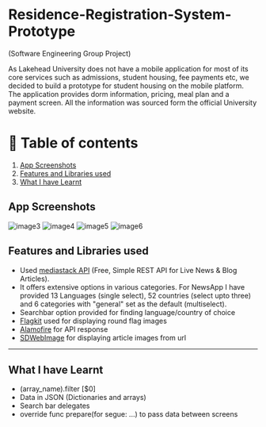 # Residence-Registration-System-Prototype
(Software Engineering Group Project)

As Lakehead University does not have a mobile application for most of its core services 
such as admissions, student housing, fee payments etc, we decided to build a prototype for student housing on the mobile platform. The application provides dorm information, pricing, meal plan and a payment screen. All the information was sourced form the official University website.

# 🚩 Table of contents
1. [App Screenshots](#part1)
2. [Features and Libraries used](#part2)
3. [What I have Learnt](#part3)

## App Screenshots <a name="part1"></a>

![image3](https://user-images.githubusercontent.com/82283086/153281902-a5a29ef2-9d5e-4e1c-beaf-6ec3b29dc4a6.jpg)
![image4](https://user-images.githubusercontent.com/82283086/153281906-6a33d03b-1d54-465e-82cb-0a760369a4a9.jpg)
![image5](https://user-images.githubusercontent.com/82283086/153281910-59c311fe-1185-4b1f-b714-851743126a17.jpg)
![image6](https://user-images.githubusercontent.com/82283086/153281911-7e1a6046-8712-4929-a5aa-c0b679c99600.jpg)


## Features and Libraries used <a name="part2"></a>

* Used [mediastack API](https://mediastack.com) (Free, Simple REST API for Live News & Blog Articles).
* It offers extensive options in various categories. For NewsApp I have provided 13 Languages (single select), 52 countries (select upto three) and 6 categories with "general" set as the default (multiselect).
* Searchbar option provided for finding language/country of choice
* [Flagkit](https://github.com/madebybowtie/FlagKit) used for displaying round flag images
* [Alamofire](https://github.com/Alamofire/Alamofire) for API response
* [SDWebImage](https://github.com/SDWebImage/SDWebImage) for displaying article images from url

___

## What I have Learnt <a name="part3"></a>

* (array_name).filter [$0]
* Data in JSON (Dictionaries and arrays)
* Search bar delegates
* override func prepare(for segue: ...) to pass data between screens

